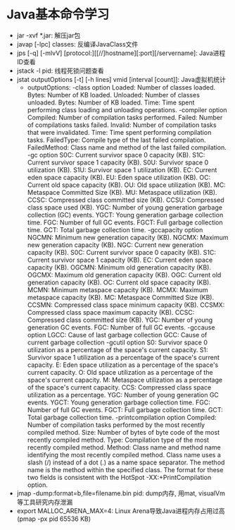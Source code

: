 # Java基本命令学习
- jar -xvf *.jar: 解压jar包
- javap [-lpc] classes: 反编译JavaClass文件
- jps [-q] [-mlvV] [protocol:][[//]hostname][:port][/servername]: Java进程ID查看
- jstack -l pid: 线程死锁问题查看
- jstat outputOptions [-t] [-h lines] vmid [interval [count]]: Java虚拟机统计
    - outputOptions:
        -class option
            Loaded: Number of classes loaded.
            Bytes: Number of KB loaded.
            Unloaded: Number of classes unloaded.
            Bytes: Number of KB loaded.
            Time: Time spent performing class loading and unloading operations.
        -compiler option
            Compiled: Number of compilation tasks performed.
            Failed: Number of compilations tasks failed.
            Invalid: Number of compilation tasks that were invalidated.
            Time: Time spent performing compilation tasks.
            FailedType: Compile type of the last failed compilation.
            FailedMethod: Class name and method of the last failed compilation.
        -gc option
            S0C: Current survivor space 0 capacity (KB).
            S1C: Current survivor space 1 capacity (KB).
            S0U: Survivor space 0 utilization (KB).
            S1U: Survivor space 1 utilization (KB).
            EC: Current eden space capacity (KB).
            EU: Eden space utilization (KB).
            OC: Current old space capacity (KB).
            OU: Old space utilization (KB).
            MC: Metaspace Committed Size (KB).
            MU: Metaspace utilization (KB).
            CCSC: Compressed class committed size (KB).
            CCSU: Compressed class space used (KB).
            YGC: Number of young generation garbage collection (GC) events.
            YGCT: Young generation garbage collection time.
            FGC: Number of full GC events.
            FGCT: Full garbage collection time.
            GCT: Total garbage collection time.
        -gccapacity option
            NGCMN: Minimum new generation capacity (KB).
            NGCMX: Maximum new generation capacity (KB).
            NGC: Current new generation capacity (KB).
            S0C: Current survivor space 0 capacity (KB).
            S1C: Current survivor space 1 capacity (KB).
            EC: Current eden space capacity (KB).
            OGCMN: Minimum old generation capacity (KB).
            OGCMX: Maximum old generation capacity (KB).
            OGC: Current old generation capacity (KB).
            OC: Current old space capacity (KB).
            MCMN: Minimum metaspace capacity (KB).
            MCMX: Maximum metaspace capacity (KB).
            MC: Metaspace Committed Size (KB).
            CCSMN: Compressed class space minimum capacity (KB).
            CCSMX: Compressed class space maximum capacity (KB).
            CCSC: Compressed class committed size (KB).
            YGC: Number of young generation GC events.
            FGC: Number of full GC events.
        -gccause option
            LGCC: Cause of last garbage collection
            GCC: Cause of current garbage collection
        -gcutil option
            S0: Survivor space 0 utilization as a percentage of the space's current capacity.
            S1: Survivor space 1 utilization as a percentage of the space's current capacity.
            E: Eden space utilization as a percentage of the space's current capacity.
            O: Old space utilization as a percentage of the space's current capacity.
            M: Metaspace utilization as a percentage of the space's current capacity.
            CCS: Compressed class space utilization as a percentage.
            YGC: Number of young generation GC events.
            YGCT: Young generation garbage collection time.
            FGC: Number of full GC events.
            FGCT: Full garbage collection time.
            GCT: Total garbage collection time.
        -printcompilation option
            Compiled: Number of compilation tasks performed by the most recently compiled method.
            Size: Number of bytes of byte code of the most recently compiled method.
            Type: Compilation type of the most recently compiled method.
            Method: Class name and method name identifying the most recently compiled method. Class name uses a slash (/) instead of a dot (.) as a name space  separator. The method name is the method within the specified class. The format for these two fields is consistent with the HotSpot -XX:+PrintCompilation option.
- jmap -dump:format=b,file=filename.bin pid: dump内存, 用mat, visualVm等工具研究内存泄漏
- export MALLOC_ARENA_MAX=4: Linux Arena导致Java进程内存占用过高(pmap -px pid 65536 KB)